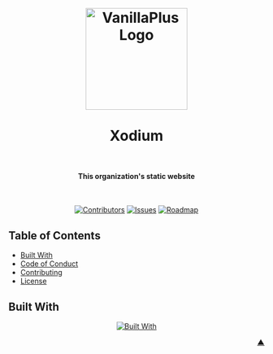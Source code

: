 <div id="readme-top"></div>

<h1 align="center">
  <br />
    <a href="https://xodium.org/">
      <img src="https://gist.githubusercontent.com/illyrius666/a38f03b4fbe9b43faa2c5623137c1250/raw/3a1410e77807097bcfbcf963822b41fadd495d9f/xodium.svg" alt="VanillaPlus Logo" width="200">
    </a>
  <br /><br />
  Xodium
  <br />
  <br />
</h1>

<h4 align="center">This organization's static website</h4><br />

<div align="center">

[![Contributors][contributors_shield_url]][contributors_url]
[![Issues][issues_shield_url]][issues_url]
[![Roadmap][roadmap_shield_url]][roadmap_url]
</div>

## Table of Contents

- [Built With](#built-with)
- [Code of Conduct][code_of_conduct_url]
- [Contributing][contributing_url]
- [License][license_url]

## Built With

<div align="center">

[![Built With][built_with_shield_url]][built_with_url]
</div>

<p align="right"><a href="#readme-top">▲</a></p>

[built_with_shield_url]: https://skillicons.dev/icons?i=typescript,deno,github,githubactions
[built_with_url]: https://skillicons.dev
[code_of_conduct_url]: https://github.com/XodiumSoftware/XodiumSoftware.github.io?tab=coc-ov-file
[contributing_url]: https://github.com/XodiumSoftware/XodiumSoftware.github.io/blob/main/CONTRIBUTING.md
[contributors_shield_url]: https://img.shields.io/github/contributors/XodiumSoftware/XodiumSoftware.github.io?style=for-the-badge&color=blue
[contributors_url]: https://github.com/XodiumSoftware/XodiumSoftware.github.io/graphs/contributors
[issues_shield_url]: https://img.shields.io/github/issues/XodiumSoftware/XodiumSoftware.github.io?style=for-the-badge&color=yellow
[issues_url]: https://github.com/XodiumSoftware/XodiumSoftware.github.io/issues
[license_url]: https://github.com/XodiumSoftware/XodiumSoftware.github.io?tab=AGPL-3.0-1-ov-file
[roadmap_shield_url]: https://img.shields.io/badge/Roadmap-Click%20Me!-purple.svg?style=for-the-badge
[roadmap_url]: https://github.com/orgs/XodiumSoftware/projects/4